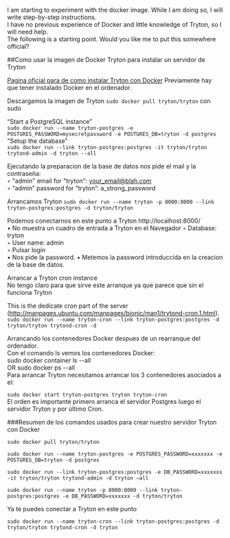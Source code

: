 I am starting to experiment with the docker image. While I am doing so, I will write step-by-step instructions.  
I have no previous experience of Docker and little knowledge of Tryton, so I will need help.  
The following is a starting point. Would you like me to put this somewhere official?
 
##Como usar la imagen de Docker Tryton para instalar un servidor de Tryton

[Pagina oficial para de como  instalar Tryton con Docker](https://hub.docker.com/r/tryton/tryton/) Previamente hay que tener instalado Docker en el ordenador. 

Descargamos la imagen de Tryton `sudo docker pull tryton/tryton` con sudo
 
“Start a PostgreSQL instance”  
`sudo docker run --name tryton-postgres -e POSTGRES_PASSWORD=mysecretpassword -e POSTGRES_DB=tryton -d postgres`  
“Setup the database”  
`sudo docker run --link tryton-postgres:postgres -it tryton/tryton trytond-admin -d tryton --all`  

Ejecutando la preparacion de la base de datos nos pide el mail y la contraseña:  
	◦ "admin" email for "tryton": your_email@blah.com  
	◦ “admin” password for “tryton”: a_strong_password  
	
Arrancamos Tryton 
`sudo docker run --name tryton -p 8000:8000 --link tryton-postgres:postgres -d tryton/tryton`

Podemos conectarnos en este punto a Tryton http://localhost:8000/  
    • No muestra un cuadro de entrada a Tryton en el Navegador
	◦ Database: tryton  
	◦ User name: admin  
	◦ Pulsar login  
    • Nos pide la password. 
    • Metemos la password introduccida en la creacion de la base de datos.
      
Arrancar a Tryton cron instance  
No tengo claro para que sirve este arranque ya que parece que sin el funciona Tryton

This is the dedicate cron part of the server (http://manpages.ubuntu.com/manpages/bionic/man1/trytond-cron.1.html).
`sudo docker run --name tryton-cron --link tryton-postgres:postgres -d tryton/tryton trytond-cron -d `


Arrancando los contenedores Docker despues de un rearranque del ordenador.  
Con el comando ls vemos los contenedores Docker:  
sudo docker container ls --all  
OR
sudo docker ps --all  
Para arrancar Tryton necesitamos arrancar los 3 contenedores asociados a el:  

`sudo docker start tryton-postgres tryton tryton-cron`  
El orden es importante primero arranca el servidor Postgres luego el servidor Tryton y por último Cron.  


###Resumen de los comandos usados para crear nuestro servidor Tryton con Docker

	sudo docker pull tryton/tryton

	sudo docker run --name tryton-postgres -e POSTGRES_PASSWORD=xxxxxxx -e POSTGRES_DB=tryton -d postgres

	sudo docker run --link tryton-postgres:postgres -e DB_PASSWORD=xxxxxxx -it tryton/tryton trytond-admin -d tryton –all

	sudo docker run --name tryton -p 8000:8000 --link tryton-postgres:postgres -e DB_PASSWORD=xxxxxxx -d tryton/tryton

Ya te puedes conectar a Tryton en este punto

	sudo docker run --name tryton-cron --link tryton-postgres:postgres -d tryton/tryton trytond-cron -d tryton



